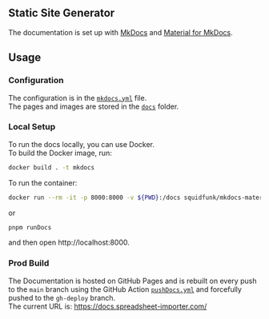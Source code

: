 ## Static Site Generator

The documentation is set up with [MkDocs](https://www.mkdocs.org/) and [Material for MkDocs](https://squidfunk.github.io/mkdocs-material/).

## Usage

### Configuration

The configuration is in the [`mkdocs.yml`](https://github.com/spreadsheetimporter/ui5-cc-spreadsheetimporter/blob/main/mkdocs.yml) file.  
The pages and images are stored in the [`docs`](https://github.com/spreadsheetimporter/ui5-cc-spreadsheetimporter/tree/main/docs) folder.

### Local Setup

To run the docs locally, you can use Docker.  
To build the Docker image, run:  
```sh
docker build . -t mkdocs
```

To run the container:

```sh
docker run --rm -it -p 8000:8000 -v ${PWD}:/docs squidfunk/mkdocs-material
```

or 

```sh
pnpm runDocs
```

and then open http://localhost:8000.

### Prod Build

The Documentation is hosted on GitHub Pages and is rebuilt on every push to the `main` branch using the GitHub Action [`pushDocs.yml`](https://github.com/spreadsheetimporter/ui5-cc-spreadsheetimporter/blob/main/.github/workflows/pushDocs.yml) and forcefully pushed to the `gh-deploy` branch.  
The current URL is: https://docs.spreadsheet-importer.com/